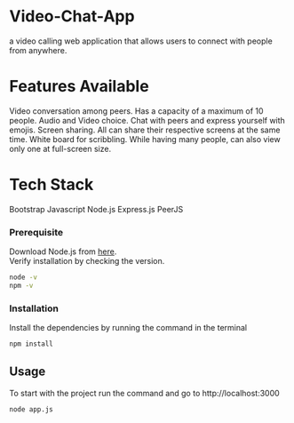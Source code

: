 # Video-Chat-App
a video calling web application that allows users to connect with people from anywhere.

# Features Available
Video conversation among peers.
Has a capacity of a maximum of 10 people.
Audio and Video choice.
Chat with peers and express yourself with emojis.
Screen sharing.
All can share their respective screens at the same time.
White board for scribbling.
While having many people, can also view only one at full-screen size.

# Tech Stack
Bootstrap
Javascript
Node.js
Express.js
PeerJS

### Prerequisite

Download Node.js from [here](https://nodejs.org/en/download/).
<br>
Verify installation by checking the version.
```bash
node -v
npm -v
```

### Installation
Install the dependencies by running the command in the terminal
```bash
npm install
```

## Usage

To start with the project run the command and go to http://localhost:3000
```bash
node app.js